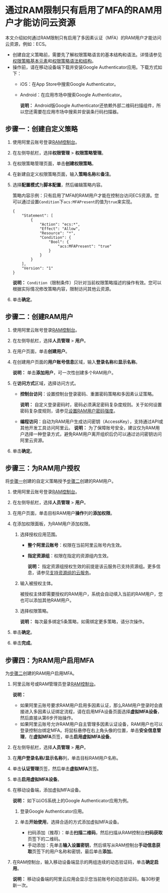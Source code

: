 # 通过RAM限制只有启用了MFA的RAM用户才能访问云资源

本文介绍如何通过RAM限制只有启用了多因素认证（MFA）的RAM用户才能访问云资源，例如：ECS。

-   创建自定义策略前，需要先了解权限策略语言的基本结构和语法。详情请参见[权限策略基本元素](/intl.zh-CN/权限策略管理/权限策略语言/权限策略基本元素.md)和[权限策略语法和结构](/intl.zh-CN/权限策略管理/权限策略语言/权限策略语法和结构.md)。
-   操作前，请在移动设备端下载并安装Google Authenticator应用。下载方式如下：
    -   iOS：在App Store中搜索Google Authenticator。
    -   Android：在应用市场中搜索Google Authenticator。

        **说明：** Android版Google Authenticator还依赖外部二维码扫描组件，所以您还需要在应用市场中搜索并安装条行码扫描器。


## 步骤一：创建自定义策略

1.  使用阿里云账号登录[RAM控制台](https://ram.console.aliyun.com/)。

2.  在左侧导航栏，选择**权限管理** \> **权限策略管理**。

3.  在权限策略管理页面，单击**创建权限策略**。

4.  在新建自定义权限策略页面，输入**策略名称**和**备注**。

5.  选择**配置模式**为**脚本配置**，然后编辑策略内容。

    策略内容示例：只有启用了MFA的RAM用户才能在控制台访问ECS资源。您可以通过设置`Condition`下`acs:MFAPresent`的值为`true`来实现。

    ```
    {
        "Statement": [
            {
                "Action": "ecs:*",
                "Effect": "Allow",
                "Resource": "*",
                "Condition": {
                    "Bool": {
                        "acs:MFAPresent": "true"
                    }
                }
            }
        ],
        "Version": "1"
    }
    ```

    **说明：** `Condition`（限制条件）只针对当前权限策略描述的操作有效。您可以根据实际情况修改策略内容，限制访问其他云资源。

6.  单击**确定**。


## 步骤二：创建RAM用户

1.  使用阿里云账号登录[RAM控制台](https://ram.console.aliyun.com/)。

2.  在左侧导航栏，选择**人员管理** \> **用户**。

3.  在用户页面，单击**创建用户**。

4.  在创建用户页面的**用户账号信息**区域，输入**登录名称**和**显示名称**。

    **说明：** 单击**添加用户**，可一次性创建多个RAM用户。

5.  在**访问方式**区域，选择访问方式。

    -   **控制台访问**：设置控制台登录密码、重置密码策略和多因素认证策略。

        **说明：** 自定义登录密码时，密码必须满足密码复杂度规则。关于如何设置密码复杂度规则，请参见[设置RAM用户密码强度](/intl.zh-CN/安全设置/密码/设置RAM用户密码强度.md)。

    -   **编程访问**：自动为RAM用户生成访问密钥（AccessKey），支持通过API或其他开发工具访问阿里云。
    **说明：** 为了保障账号安全，建议仅为RAM用户选择一种登录方式，避免RAM用户离开组织后仍可以通过访问密钥访问阿里云资源。

6.  单击**确定**。


## 步骤三：为RAM用户授权

将[步骤一](#section_zmb_27z_at2)创建的自定义策略授予[步骤二](#section_f78_3jr_ve7)创建的RAM用户。

1.  使用阿里云账号登录[RAM控制台](https://ram.console.aliyun.com/)。

2.  在左侧导航栏，选择**人员管理** \> **用户**。

3.  在用户页面，单击目标RAM用户**操作**列的**添加权限**。

4.  在添加权限面板，为RAM用户添加权限。

    1.  选择授权应用范围。

        -   **整个阿里云账号**：权限在当前阿里云账号内生效。
        -   **指定资源组**：权限在指定的资源组内生效。

            **说明：** 指定资源组授权生效的前提是该云服务已支持资源组。更多信息，请参见[支持资源组的云服务]()。

    2.  输入被授权主体。

        被授权主体即需要授权的RAM用户，系统会自动填入当前的RAM用户，您也可以添加其他RAM用户。

    3.  选择权限策略。

        **说明：** 每次最多绑定5条策略，如需绑定更多策略，请分次操作。

5.  单击**确定**。

6.  单击**完成**。


## 步骤四：为RAM用户启用MFA

为[步骤二](#section_f78_3jr_ve7)创建的RAM用户启用MFA。

1.  阿里云账号或RAM管理员登录[RAM控制台](https://ram.console.aliyun.com/)。

    **说明：**

    -   如果阿里云账号要求RAM用户启用多因素认证，那么RAM用户登录时会直接进入多因素认证绑定流程，请在启用MFA设备页面选择**虚拟MFA设备**，然后直接从第6步开始操作。
    -   如果阿里云账号允许RAM用户自主管理多因素认证设备，RAM用户也可以登录控制台绑定MFA。将鼠标悬停在右上角头像的位置，单击**安全信息管理**，在**虚拟MFA**页签，单击**启用虚拟MFA设备**。
2.  在左侧导航栏，选择**人员管理** \> **用户**。

3.  在**用户登录名称/显示名称**列，单击目标RAM用户名称。

4.  单击**认证管理**页签，然后单击**虚拟MFA**页签。

5.  单击**启用虚拟MFA设备**。

6.  在移动设备端，添加虚拟MFA设备。

    **说明：** 如下以iOS系统上的Google Authenticator应用为例。

    1.  登录Google Authenticator应用。

    2.  单击**开始使用**，选择合适的方式添加虚拟MFA设备。

        -   扫码添加（推荐）：单击**扫描二维码**，然后扫描从RAM控制台**扫码获取**页签下的二维码。
        -   手动添加：先单击**输入设置密钥**，然后填写从RAM控制台**手动信息获取**页签下的用户名称和密钥，最后单击**添加**。
7.  在RAM控制台，输入移动设备端显示的两组连续的动态验证码，单击**确定启用**。

    **说明：** 移动设备端的阿里云应用会显示您当前账号的动态验证码，每30秒更新一次。


